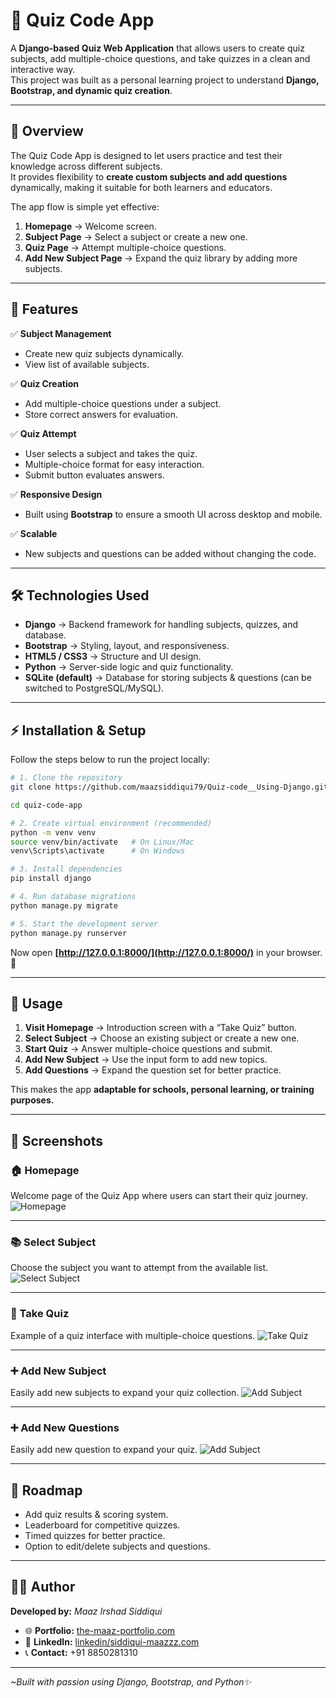 # 📝 Quiz Code App

A **Django-based Quiz Web Application** that allows users to create quiz subjects, add multiple-choice questions, and take quizzes in a clean and interactive way.  
This project was built as a personal learning project to understand **Django, Bootstrap, and dynamic quiz creation**.

---

## 🌟 Overview

The Quiz Code App is designed to let users practice and test their knowledge across different subjects.  
It provides flexibility to **create custom subjects and add questions** dynamically, making it suitable for both learners and educators.

The app flow is simple yet effective:

1. **Homepage** → Welcome screen.
2. **Subject Page** → Select a subject or create a new one.
3. **Quiz Page** → Attempt multiple-choice questions.
4. **Add New Subject Page** → Expand the quiz library by adding more subjects.

---

## 🚀 Features

✅ **Subject Management**

- Create new quiz subjects dynamically.
- View list of available subjects.

✅ **Quiz Creation**

- Add multiple-choice questions under a subject.
- Store correct answers for evaluation.

✅ **Quiz Attempt**

- User selects a subject and takes the quiz.
- Multiple-choice format for easy interaction.
- Submit button evaluates answers.

✅ **Responsive Design**

- Built using **Bootstrap** to ensure a smooth UI across desktop and mobile.

✅ **Scalable**

- New subjects and questions can be added without changing the code.

---

## 🛠️ Technologies Used

- **Django** → Backend framework for handling subjects, quizzes, and database.
- **Bootstrap** → Styling, layout, and responsiveness.
- **HTML5 / CSS3** → Structure and UI design.
- **Python** → Server-side logic and quiz functionality.
- **SQLite (default)** → Database for storing subjects & questions (can be switched to PostgreSQL/MySQL).

---

## ⚡ Installation & Setup

Follow the steps below to run the project locally:

```bash
# 1. Clone the repository
git clone https://github.com/maazsiddiqui79/Quiz-code__Using-Django.git

cd quiz-code-app

# 2. Create virtual environment (recommended)
python -m venv venv
source venv/bin/activate   # On Linux/Mac
venv\Scripts\activate      # On Windows

# 3. Install dependencies
pip install django

# 4. Run database migrations
python manage.py migrate

# 5. Start the development server
python manage.py runserver
```

Now open **[http://127.0.0.1:8000/](http://127.0.0.1:8000/)** in your browser. 🎉

---

## 🎯 Usage

1. **Visit Homepage** → Introduction screen with a “Take Quiz” button.
2. **Select Subject** → Choose an existing subject or create a new one.
3. **Start Quiz** → Answer multiple-choice questions and submit.
4. **Add New Subject** → Use the input form to add new topics.
5. **Add Questions** → Expand the question set for better practice.

This makes the app **adaptable for schools, personal learning, or training purposes.**

---

## 📸 Screenshots

### 🏠 Homepage

Welcome page of the Quiz App where users can start their quiz journey.
![Homepage](./Output/home.png)

---

### 📚 Select Subject

Choose the subject you want to attempt from the available list.
![Select Subject](./Output/select-subject.png)

---

### 📝 Take Quiz

Example of a quiz interface with multiple-choice questions.
![Take Quiz](./Output/quiz-page.png)

---

### ➕ Add New Subject

Easily add new subjects to expand your quiz collection.
![Add Subject](./Output/create-subject.png)

---

### ➕ Add New Questions

Easily add new question to expand your quiz.
![Add Subject](./Output/add-question.png)

---

## 📌 Roadmap

- Add quiz results & scoring system.
- Leaderboard for competitive quizzes.
- Timed quizzes for better practice.
- Option to edit/delete subjects and questions.

---

## 👨‍💻 Author

**Developed by:** _Maaz Irshad Siddiqui_

- 🌐 **Portfolio:** [the-maaz-portfolio.com](https://the-maaz-portfolio.onrender.com)
- 💼 **LinkedIn:** [linkedin/siddiqui-maazzz.com](https://www.linkedin.com/in/siddiqui-maazzz/)
- 📞 **Contact:** +91 8850281310

---

_~Built with passion using Django, Bootstrap, and Python✨_

